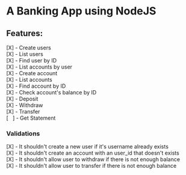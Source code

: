 # A Banking App using NodeJS

## Features:

[X] - Create users\
[X] - List users\
[X] - Find user by ID\
[X] - List accounts by user\
[X] - Create account\
[X] - List accounts\
[X] - Find account by ID\
[X] - Check account's balance by ID\
[X] - Deposit\
[X] - Withdraw\
[X] - Transfer\
[&nbsp;&nbsp;&nbsp;] - Get Statement

### Validations
[X] - It shouldn't create a new user if it's username already exists\
[X] - It shouldn't create an account with an user_id that doesn't exists\
[X] - It shouldn't allow user to withdraw if there is not enough balance\
[X] - It shouldn't allow user to transfer if there is not enough balance